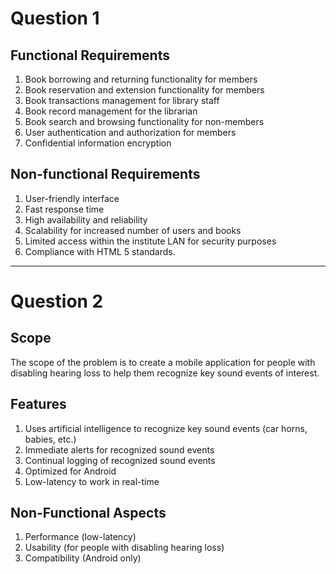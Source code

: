 # Question 1 

## Functional Requirements

1. Book borrowing and returning functionality for members
2. Book reservation and extension functionality for members
3. Book transactions management for library staff
4. Book record management for the librarian
5. Book search and browsing functionality for non-members
6. User authentication and authorization for members
7. Confidential information encryption


## Non-functional Requirements

1. User-friendly interface
2. Fast response time
3. High availability and reliability
4. Scalability for increased number of users and books
5. Limited access within the institute LAN for security purposes
6. Compliance with HTML 5 standards.

---


# Question 2

## Scope

The scope of the problem is to create a mobile application for people with disabling hearing loss to help them recognize key sound events of interest.


## Features

1. Uses artificial intelligence to recognize key sound events (car horns, babies, etc.)
2. Immediate alerts for recognized sound events
3. Continual logging of recognized sound events
4. Optimized for Android
5. Low-latency to work in real-time


## Non-Functional Aspects

1. Performance (low-latency)
2. Usability (for people with disabling hearing loss)
3. Compatibility (Android only)

